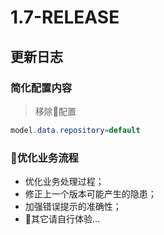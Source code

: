 # 1.7-RELEASE

## 更新日志

### 简化配置内容

> 移除配置

```java
model.data.repository=default
```

### 优化业务流程

* 优化业务处理过程；
* 修正上一个版本可能产生的隐患；
* 加强错误提示的准确性；
* 其它请自行体验...